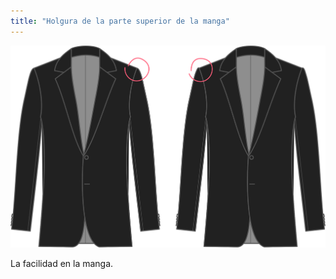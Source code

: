 ```yaml
---
title: "Holgura de la parte superior de la manga"
---
```


![Holgura de la parte superior de la manga](sleevecapease.svg)

La facilidad en la manga.




